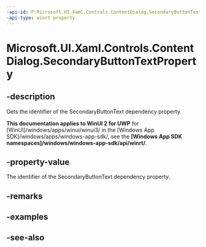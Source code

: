 ```yaml
---
-api-id: P:Microsoft.UI.Xaml.Controls.ContentDialog.SecondaryButtonTextProperty
-api-type: winrt property
---
```


<!-- Property syntax
public Windows.UI.Xaml.DependencyProperty SecondaryButtonTextProperty { get; }
-->

# Microsoft.UI.Xaml.Controls.ContentDialog.SecondaryButtonTextProperty

## -description
Gets the identifier of the SecondaryButtonText dependency property.

**This documentation applies to WinUI 2 for UWP** for [WinUI]/windows/apps/winui/winui3/ in the [Windows App SDK]/windows/apps/windows-app-sdk/, see the **[Windows App SDK namespaces]/windows/windows-app-sdk/api/winrt/**.

## -property-value
The identifier of the SecondaryButtonText dependency property.

## -remarks

## -examples

## -see-also
